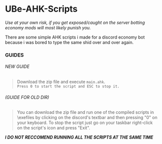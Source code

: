 # UBe-AHK-Scripts

_Use at your own risk, if you get exposed/caught on the server botting economy mods will most likely punish you._

There are some simple AHK scripts i made for a discord economy bot because i was bored to type the same shid over and over again.

### GUIDES

###### NEW GUIDE

> Download the zip file and execute ``main.ahk``.<br>
``Press 0 to start the script and ESC to stop it.``

###### (GUIDE FOR OLD DIR)

>You can download the zip file and run one of the compiled scripts in \exefiles by clicking on the discord's textbar and then pressing "0" on your keyboard.
To stop the script just go on your taskbar right-click on the script's icon and press "Exit".

***I DO NOT RECCOMEND RUNNING ALL THE SCRIPTS AT THE SAME TIME***
